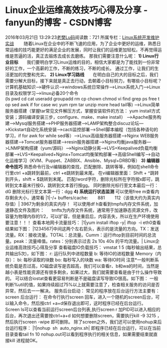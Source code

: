 # Linux企业运维高效技巧心得及分享 - fanyun的博客 - CSDN博客
2016年03月21日 13:29:23[老樊Lu码](https://me.csdn.net/fanyun_01)阅读数：721
所属专栏：[](https://blog.csdn.net/column/details/.html)[Linux系统开发维护实战](https://blog.csdn.net/column/details/linux-01.html)
       随着Linux在企业中的不断飞速的应用，为了企业中更好的运维，熟悉日常运维的技巧能更好的满足企业的发展，同时让我们的运维更加轻松，不再觉得运维是苦逼的活，真正去锻炼去成长去磨练。
那我们需要注意什么呢：
**1) Linux行业目标**
      我们要明白学习Linux运维的目的，相信大家都是为了能找到一份非常好的工作，一个高薪的工作，不断的练习，不断的成长。
通过工作，让我们的生活更加的完整和充实。
**2) Linux学习路线**
      在明白自己的大的目标之后，我们需要分解大目标，接下来就是真正去行动，去朝着小目标努力，有哪些小目标呢？
计算机基础知识—>硬件认识—>windows系统日常操作—>Linux系统入门—>Linux目录及权限学习—>linux必备20个命令(ls pwd cd cat useradd groupadd rm cp chown chmod vi find grep ps free top sed awk if for case wc yum rpm tar unzip more head tail等)
—>Linux简单服务器搭建（掌握tar常见文件解压方式，掌握安装软件的方法：
yum install方式安装；源码编译安装三步，configure、make、make install）
—>Apache服务构建—>Mysql服务搭建—>PHP服务器搭建—>LAMP架构整合discuz论坛—>Kickstart自动化系统安装—>cacti监控部署—>Shell脚本编程（包括各种语句的学习，if for awk for while sed等）—>Linux高级服务器搭建—>Nginx WEB服务器搭建—>Tomcat服务器搭建—>resin服务器搭建—>Nginx均衡java服务器—>LNMP架构搭建（yum/源码）—>Nginx动静分离—>LVS+Keepalived负载均衡部署—>LVS+Keepalived+Nginx+Tomcat均衡架构部署—>高级Shell编写—>自动化运维学习（KVM、Puppet、ZABBIX、Ansible、Mysql+DRBD等）
**3) 编辑器命令技巧**
熟悉命令行及vi编辑器的查找，匹配删除、跳转等等，例如在shell命令行里ctrl +a跳转到最前，ctrl +e跳转到最末尾。
在vi编辑器里面：
Shift + ^跳转到开头，shift + $跳转到末尾。
匹配/word字符，删除光标所在字符按x即可，跳转到文本最末行按G，跳转到文本首行按gg。
同时删除光标行至文本最后一行：dG
删除光标行至文本第一行：dgg
**4) 系统运行状态监测**
可以使用free m查看内存剩余大小，通常看
|1|-/+ buffers/cache:        881        112（该值大约为真实内存值）|
3967为剩余的真实内存！ 
可以使用df h查看到tmpfs内存文件系统，加速静态文件及图片：
     tmfts为内存文件系统，通常用于加速静态资源文件，改容量为物理内存的1/2，可以扩容，但是重启后，内容丢失，所以在生产环境使用要注意！！！
查看本地网卡流量技巧：
|1|yum install iftop -y|
iftop  -i eth0查看结果如下图：
|1234567|中间这两个左右箭头，表示的是流量的方向。TX：发送流量。RX：接收流量。TOTAL：总流量。Cumm：运行iftop到目前时间的总流量。peak：流量峰值。rates：分别表示过去 2s 10s 40s 的平均流量。|
Linux企业运维高效技巧心得及分享
查看磁盘IO负载技巧：
vmstat 1 5 (每秒输出结果，总共输出5次)，如下图：
r: 运行队列中进程数量
b: 等待IO的进程数量
Memory（内存）：
bi: 每秒读取的块数
bo: 每秒写入的块数
wa: 等待IO时间
注意*一般判断系统负载是否过高，IO磁盘读写是否超高，我们可以查看r、b和wa的时间，当然是越小表是性能资源还有很多剩余，如果过大，我们就需要查看是由于什么操作导致的。
可以结合iostat查看更容易判断是不是磁盘读写导致IO很高。如下图：
一般判断%util的值，如果持续超过75%以上就需要注意了，检查相关服务的访问是否异常，然后去一一解决。
服务后台启动：
常见的程序放在后台运行方法主要有：
screen 后台运行：
在命令行执行screen 回车，进入一个随机的screen后台，可以输入命令，然后按ctrl +a+d保存退出即可，这时程序已经在后台运行。
Screen ls可以查看当前运行screen后台列表,执行screen r 加PID可以进入相应的后台，再次退出还需要按ctrl+a+d
如何想要删除screen，需要执行kill -9 3215 ，然后执行screen -wipe 即可删除。
除了screen之外，我们还可以使用nohup来后台运行程序：
|1|nohup  sh  auto_nginx.sh|
即程序已经在后台运行，可以在当前目录查看tail fn 10 nohup.out可以看到程序执行的相关信息，如果需要结束就直接kill 进程就OK。
